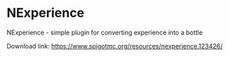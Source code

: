 # NExperience
NExperience - simple plugin for converting experience into a bottle

Download link: https://www.spigotmc.org/resources/nexperience.123426/
